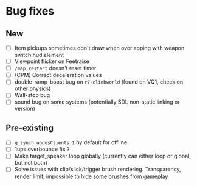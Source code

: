 # Bug fixes
## New
- [ ] Item pickups sometimes don't draw when overlapping with weapon switch hud element
- [ ] Viewpoint flicker on Feetraise
- [ ] `/map_restart` doesn't reset timer
- [ ] (CPM) Correct deceleration values
- [ ] double-ramp-boost bug on `r7-climbworld` (found on VQ1, check on other physics)
- [ ] Wall-stop bug
- [ ] sound bug on some systems (potentially SDL non-static linking or version)  
## Pre-existing
- [ ] `g_synchronousClients 1` by default for offline
- [ ] 1ups overbounce fix ?
- [ ] Make target_speaker loop globally (currently can either loop or global, but not both)
- [ ] Solve issues with clip/slick/trigger brush rendering. Transparency, render limit, impossible to hide some brushes from gameplay

